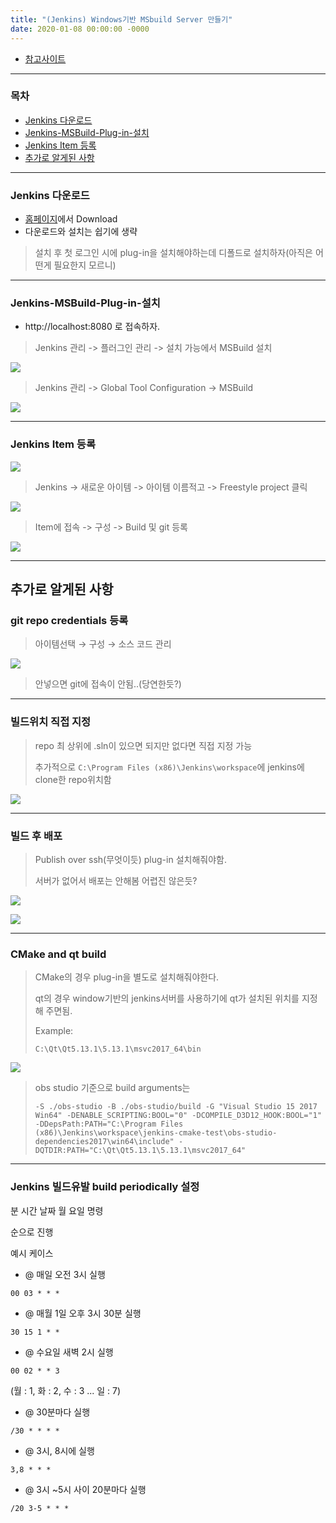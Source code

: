 ```yaml
---
title: "(Jenkins) Windows기반 MSbuild Server 만들기"
date: 2020-01-08 00:00:00 -0000
---
```


* [참고사이트](https://medium.com/sunhyoups-story/%EC%A0%A0%ED%82%A8%EC%8A%A4%EB%A5%BC-github%EC%99%80-%EC%97%B0%EB%8F%99%ED%95%98%EC%97%AC-msbuild%EB%A1%9C-%EB%B9%8C%EB%93%9C%ED%95%98%EB%8A%94-%EB%B0%A9%EB%B2%95-bd7a8713ea4)

---

### 목차

* [Jenkins 다운로드](#Jenkins-다운로드)
* [Jenkins-MSBuild-Plug-in-설치](#Jenkins-MSBuild-Plug-in-설치)
* [Jenkins Item 등록](#Jenkins-Item-등록)
* [추가로 알게된 사항](#추가로-알게된-사항)

---

### Jenkins 다운로드

* [홈페이지](https://jenkins.io/)에서 Download
* 다운로드와 설치는 쉽기에 생략

> 설치 후 첫 로그인 시에 plug-in을 설치해야하는데 디폴드로 설치하자(아직은 어떤게 필요한지 모르니)

---

### Jenkins-MSBuild-Plug-in-설치

* http://localhost:8080 로 접속하자.

> Jenkins 관리 -> 플러그인 관리 -> 설치 가능에서 MSBuild 설치

![](/file/image/Jenkins_MSbuild_Image_02.png)

> Jenkins 관리 -> Global Tool Configuration -> MSBuild

![](/file/image/Jenkins_MSbuild_Image_03.png)

---

### Jenkins Item 등록

![](/file/image/Jenkins_MSbuild_Image_01.png)

> Jenkins -> 새로운 아이템 -> 아이템 이름적고 -> Freestyle project 클릭

![](/file/image/Jenkins_MSbuild_Image_04.png)

> Item에 접속 -> 구성 -> Build 및 git 등록

![](/file/image/Jenkins_MSbuild_Image_05.png)

---

## 추가로 알게된 사항

### git repo credentials 등록

> 아이템선택 → 구성 → 소스 코드 관리

![](/file/image/Jenkins_MSbuild_Image_06.png)

> 안넣으면 git에 접속이 안됨..(당연한듯?)

---

### 빌드위치 직접 지정

> repo 최 상위에 .sln이 있으면 되지만 없다면 직접 지정 가능
> 
> 추가적으로 `C:\Program Files (x86)\Jenkins\workspace`에 jenkins에 clone한 repo위치함

![](/file/image/Jenkins_MSbuild_Image_07.png)

---

### 빌드 후 배포

> Publish over ssh(무엇이듯) plug-in 설치해줘야함.
> 
> 서버가 없어서 배포는 안해봄 어렵진 않은듯?

![](/file/image/Jenkins_MSbuild_Image_08.png)

![](/file/image/Jenkins_MSbuild_Image_09.png)

---

### CMake and qt build

> CMake의 경우 plug-in을 별도로 설치해줘야한다.
> 
> qt의 경우 window기반의 jenkins서버를 사용하기에 qt가 설치된 위치를 지정해 주면됨.
> 
> Example:
> 
> `C:\Qt\Qt5.13.1\5.13.1\msvc2017_64\bin`

![](/file/image/Jenkins_MSbuild_Image_10.png)

> obs studio 기준으로 build arguments는 
>
> `-S ./obs-studio -B ./obs-studio/build -G "Visual Studio 15 2017 Win64" -DENABLE_SCRIPTING:BOOL="0" -DCOMPILE_D3D12_HOOK:BOOL="1" -DDepsPath:PATH="C:\Program Files (x86)\Jenkins\workspace\jenkins-cmake-test\obs-studio-dependencies2017\win64\include" -DQTDIR:PATH="C:\Qt\Qt5.13.1\5.13.1\msvc2017_64"`

---

### Jenkins 빌드유발 build periodically 설정

분 시간 날짜 월 요일 명령

순으로 진행


예시 케이스

* @ 매일 오전 3시 실행

`00 03 * * *`


* @ 매월 1일 오후 3시 30분 실행

`30 15 1 * *`


* @ 수요일 새벽 2시 실행

`00 02 * * 3`

(월 : 1, 화 : 2, 수 : 3 ... 일 : 7)


* @ 30분마다 실행

`/30 * * * *`


* @ 3시, 8시에 실행

`3,8 * * *`


* @ 3시 ~5시 사이 20분마다 실행

`/20 3-5 * * *`